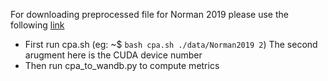 For downloading preprocessed file for Norman 2019 please use the following [link](https://dataverse.harvard.edu/api/access/datafile/6881912)

- First run cpa.sh (eg: ~$ `bash cpa.sh ./data/Norman2019 2`) The second arugment here is the CUDA device number
- Then run cpa_to_wandb.py to compute metrics
